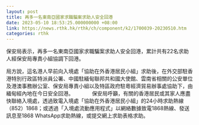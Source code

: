 ```yaml
---
layout: post
title: 再多一名東南亞國家求職騙案求助人安全回港
date: 2023-05-10 18:53:25.000000000 +08:00
link: https://news.rthk.hk/rthk/ch/component/k2/1700039-20230510.htm
categories: rthk
---
```


保安局表示，再多一名東南亞國家求職騙案求助人安全回港，累計共有22名求助人經保安局專責小組協調下回港。

局方說，這名港人早前向入境處「協助在外香港居民小組」求助後，在外交部駐香港特別行政區特派員公署、中國駐緬甸聯邦共和國大使館、雲南省相關的公安單位及港澳事務辦公室、保安局專責小組以及特區政府駐粵經濟貿易辦事處協助下，由緬甸經內地在今日安全回港。
　　　 
保安局呼籲，有關的香港居民或其家人應盡快聯絡入境處，透過致電入境處「協助在外香港居民小組」的24小時求助熱線（852）1868；或透過「入境處流動應用程式」以網絡數據致電1868熱線、發送訊息至1868 WhatsApp求助熱線，或提交網上求助表格求助。
